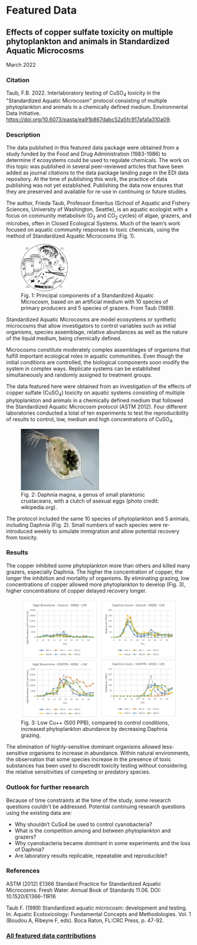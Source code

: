 # Featured Data

## Effects of copper sulfate toxicity on multiple phytoplankton and animals in Standardized Aquatic Microcosms

March 2022

### Citation

Taub, F.B. 2022. Interlaboratory testing of CuSO<sub>4</sub> toxicity in the "Standardized Aquatic Microcosm" protocol consisting of multiple phytoplankton and animals in a chemically defined medium. Environmental Data Initiative. https://doi.org/10.6073/pasta/ea91b867dabc52a5fc917afa1a310a09.

### Description

The data published in this featured data package were obtained from a study funded by the Food and Drug Administration (1983-1986) to determine if ecosystems could be used to regulate chemicals. The work on this topic was published in several peer-reviewed articles that have been added as journal citations to the data package landing page in the EDI data repository. At the time of publishing this work, the practice of data publishing was not yet established. Publishing the data now ensures that they are preserved and available for re-use in continuing or future studies.

The author, Frieda Taub, Professor Emeritus (School of Aquatic and Fishery Sciences, University of Washington, Seattle), is an aquatic ecologist with a focus on community metabolism (O<sub>2</sub> and CO<sub>2</sub> cycles) of algae, grazers, and microbes, often in Closed Ecological Systems. Much of the team’s work focused on aquatic community responses to toxic chemicals, using the method of Standardized Aquatic Microcosms (Fig. 1).

<figure class="figure_featured">
    <img src="/static/images/featured_data/aquatic-microcosm.png" alt="aquatic microcosm" width="30%">
    <figcaption>Fig. 1: Principal components of a Standardized Aquatic Microcosm, based on an artificial medium with 10 species of primary producers and 5 species of grazers. From Taub (1989).</figcaption>
</figure>

Standardized Aquatic Microcosms are model ecosystems or synthetic microcosms that allow investigators to control variables such as initial organisms, species assemblage, relative abundances as well as the nature of the liquid medium, being chemically defined.

Microcosms constitute moderately complex assemblages of organisms that fulfill important ecological roles in aquatic communities. Even though the initial conditions are controlled, the biological components soon modify the system in complex ways. Replicate systems can be established simultaneously and randomly assigned to treatment groups.

The data featured here were obtained from an investigation of the effects of copper sulfate (CuSO<sub>4</sub>) toxicity on aquatic systems consisting of multiple phytoplankton and animals in a chemically defined medium that followed the Standardized Aquatic Microcosm protocol (ASTM 2012). Four different laboratories conducted a total of ten experiments to test the reproducibility of results to control, low, medium and high concentrations of CuSO<sub>4</sub>.

<figure class="figure_featured">
    <img src="/static/images/featured_data/daphnia-magna-asexual.jpg" alt="daphnia" width="50%">
    <figcaption>Fig. 2: Daphnia magna, a genus of small planktonic crustaceans, with a clutch of asexual eggs (photo credit: wikipedia.org).</figcaption>
</figure>

The protocol included the same 10 species of phytoplankton and 5 animals, including Daphnia (Fig. 2). Small numbers of each species were re-introduced weekly to simulate immigration and allow potential recovery from toxicity.

### Results

The copper inhibited some phytoplankton more than others and killed many grazers, especially Daphnia. The higher the concentration of copper, the longer the inhibition and mortality of organisms. By eliminating grazing, low concentrations of copper allowed more phytoplankton to develop (Fig. 3), higher concentrations of copper delayed recovery longer.

<figure  class="figure_featured">
    <img src="/static/images/featured_data/results-low-toxicity-taub.jpg" alt="results:" width="100%">
    <figcaption>Fig. 3: Low Cu++ (500 PPB), compared to control conditions, increased phytoplankton abundance by decreasing Daphnia grazing.</figcaption>
</figure>

The elimination of highly-sensitive dominant organisms allowed less-sensitive organisms to increase in abundance. Within natural environments, the observation that some species increase in the presence of toxic substances has been used to discredit toxicity testing without considering the relative sensitivities of competing or predatory species.

### Outlook for further research

Because of time constraints at the time of the study, some research questions couldn't be addressed. Potential continuing research questions using the existing data are:

- Why shouldn’t CuSo4 be used to control cyanobacteria?
- What is the competition among and between phytoplankton and grazers?
- Why cyanobacteria became dominant in some experiments and the loss of Daphnia?
- Are laboratory results replicable, repeatable and reproducible?

### References

ASTM (2012) E1366 Standard Practice for Standardized Aquatic Microcosms: Fresh Water. Annual Book of Standards 11.06. DOI: 10.1520/E1366-11R16

Taub F. (1989) Standardized aquatic microcosm: development and testing. In: Aquatic Ecotoxicology: Fundamental Concepts and Methodologies. Vol. 1 (Boudou A, Ribeyre F, eds). Boca Raton, FL:CRC Press, p. 47-92.

### [All featured data contributions](/templates/data/featured)
